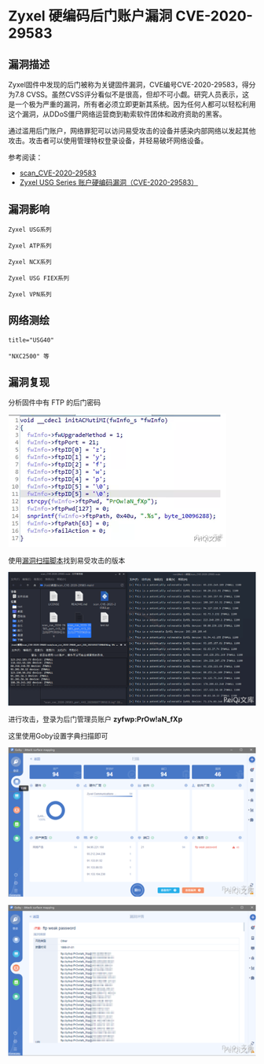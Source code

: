 # Zyxel 硬编码后门账户漏洞 CVE-2020-29583

## 漏洞描述

Zyxel固件中发现的后门被称为关键固件漏洞，CVE编号CVE-2020-29583，得分为7.8 CVSS。虽然CVSS评分看似不是很高，但却不可小觑。研究人员表示，这是一个极为严重的漏洞，所有者必须立即更新其系统。因为任何人都可以轻松利用这个漏洞，从DDoS僵尸网络运营商到勒索软件团体和政府资助的黑客。

通过滥用后门账户，网络罪犯可以访问易受攻击的设备并感染内部网络以发起其他攻击。攻击者可以使用管理特权登录设备，并轻易破坏网络设备。

参考阅读：

- [scan_CVE-2020-29583](https://github.com/2d4d/scan_CVE-2020-29583)
- [Zyxel USG Series 账户硬编码漏洞（CVE-2020-29583）](https://www.seebug.org/vuldb/ssvid-99089)

## 漏洞影响

```
Zyxel USG系列

Zyxel ATP系列

Zyxel NCX系列

Zyxel USG FIEX系列

Zyxel VPN系列
```

## 网络测绘

```
title="USG40"

"NXC2500" 等
```

## 漏洞复现

分析固件中有 FTP 的后门密码

![](images/202202140929187.png)

使用[漏洞扫描脚本](https://github.com/2d4d/scan_CVE-2020-29583)找到易受攻击的版本

![](images/202202140929676.png)

进行攻击，登录为后门管理员账户 **zyfwp:PrOw!aN_fXp**

这里使用Goby设置字典扫描即可

![](images/202202140929592.png)

![](images/202202140929227.png)
